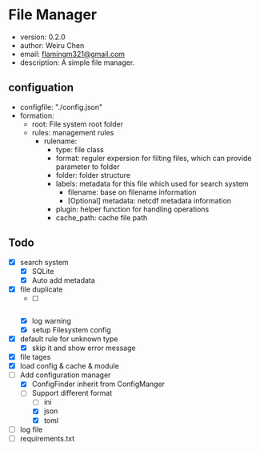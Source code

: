# File Manager
 - version: 0.2.0
 - author: Weiru Chen
 - email: flamingm321@gmail.com
 - description:
    A simple file manager.

## configuation
 - configfile: "./config.json"
 - formation:
    - root: File system root folder
    - rules: management rules
        - rulename: 
            - type: file class
            - format: reguler expersion for filting files, which can provide parameter to folder
            - folder: folder structure
            - labels: metadata for this file which used for search system
                - filename: base on filename information
                - [Optional] metadata: netcdf metadata information
            - plugin: helper function for handling operations
            - cache_path: cache file path

## Todo
- [x] search system
    - [x] SQLite
    - [x] Auto add metadata
- [x] file duplicate
    - [ ] ~~~raise error~~~
    - [x] log warning
    - [x] setup Filesystem config
- [x] default rule for unknown type
    - [x] skip it and show error message
- [x] file tages
- [x] load config & cache & module
- [ ] Add configuration manager
    - [x] ConfigFinder inherit from ConfigManger
    - [ ] Support different format
        - [ ] ini
        - [x] json
        - [x] toml
- [ ] log file
- [ ] requirements.txt